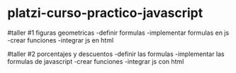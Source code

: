 # platzi-curso-practico-javascript


#taller #1 figuras geometricas
-definir formulas
-implementar formulas en js
-crear funciones
-integrar js en html




#taller #2 porcentajes y descuentos
-definir las formulas
-implementar las formulas de javascript
-crear funciones
-integrar js con html